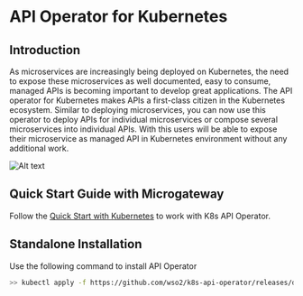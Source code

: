 # API Operator for Kubernetes

## Introduction

As microservices are increasingly being deployed on Kubernetes, the need to expose these microservices as well
documented, easy to consume, managed APIs is becoming important to develop great applications.
The API operator for Kubernetes makes APIs a first-class citizen in the Kubernetes ecosystem.
Similar to deploying microservices, you can now use this operator to deploy APIs for individual microservices or
compose several microservices into individual APIs. With this users will be able to expose their microservice
as managed API in Kubernetes environment without any additional work.


![Alt text](docs/images/K8s-API-Operator.png?raw=true "K8s API Operator")

## Quick Start Guide with Microgateway

Follow the [Quick Start with Kubernetes](https://apim.docs.wso2.com/en/next/publish/api-microgateway/quick-start-with-kubernetes/)
to work with K8s API Operator.

## Standalone Installation

Use the following command to install API Operator

```sh
>> kubectl apply -f https://github.com/wso2/k8s-api-operator/releases/download/v2.0.0-alpha/api-operator-configs.yaml
```

